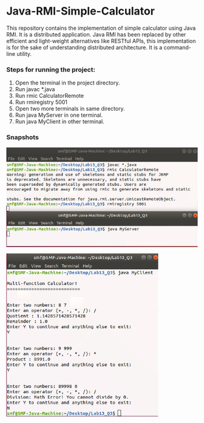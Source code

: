 # Java-RMI-Simple-Calculator

This repository contains the implementation of simple calculator using Java RMI. It is a distributed application. Java RMI has been replaced by other efficient and light-weight alternatives like RESTful APIs, this implementation is for the sake of understanding distributed architecture. It is a command-line utility. 

### Steps for running the project:

1. Open the terminal in the project directory.
2. Run javac *.java
3. Run rmic CalculatorRemote
4. Run rmiregistry 5001
5. Open two more terminals in same directory.
6. Run java MyServer in one terminal.
7. Run java MyClient in other terminal.

### Snapshots


![alt text](https://github.com/smfarjad/Java-RMI-Simple-Calculator/blob/media/snap1.jpg?raw=true)


![alt text](https://github.com/smfarjad/Java-RMI-Simple-Calculator/blob/media/snap2.jpg?raw=true)



